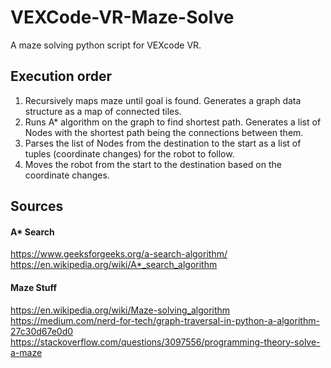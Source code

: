 # VEXCode-VR-Maze-Solve
A maze solving python script for VEXcode VR.

## Execution order
1. Recursively maps maze until goal is found. Generates a graph data structure as a map of connected tiles.
2. Runs A* algorithm on the graph to find shortest path. Generates a list of Nodes with the shortest path being the connections between them.
3. Parses the list of Nodes from the destination to the start as a list of tuples (coordinate changes) for the robot to follow.
4. Moves the robot from the start to the destination based on the coordinate changes.

## Sources

#### A* Search
https://www.geeksforgeeks.org/a-search-algorithm/
https://en.wikipedia.org/wiki/A*_search_algorithm

#### Maze Stuff
https://en.wikipedia.org/wiki/Maze-solving_algorithm
https://medium.com/nerd-for-tech/graph-traversal-in-python-a-algorithm-27c30d67e0d0
https://stackoverflow.com/questions/3097556/programming-theory-solve-a-maze
